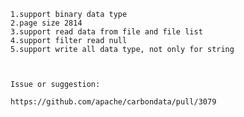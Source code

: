 	1.support binary data type
	2.page size 2814
	3.support read data from file and file list
	4.support filter read null
	5.support write all data type, not only for string
	
	

	Issue or suggestion:
	
	https://github.com/apache/carbondata/pull/3079